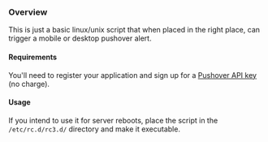 ### Overview

This is just a basic linux/unix script that when placed in the right place, can trigger a mobile or desktop pushover alert.

#### Requirements

You'll need to register your application and sign up for a [Pushover API key](https://pushover.net/api) (no charge).

#### Usage

If you intend to use it for server reboots, place the script in the `/etc/rc.d/rc3.d/` directory and make it executable.


